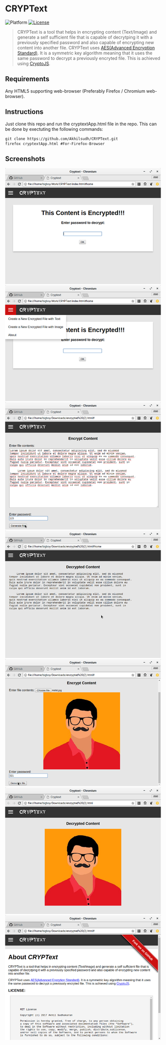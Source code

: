 # CRYPText
![Platform](https://img.shields.io/badge/platform-web%20platform-orange.svg) [![License](https://img.shields.io/badge/license-MIT%20license-blue.svg)](LICENSE)

> CRYPText is a tool that helps in encrypting content (Text/Image) and generate a self sufficient file that is capable of decrytping it with a previously specified password and also capable of encrypting new content into another file.
CRYPText uses <a href="https://en.wikipedia.org/wiki/Advanced_Encryption_Standard"> AES(Advanced Encryption Standard)</a>. It is a symmetric key algorithm meaning that it uses the same password to decrypt a previously encryted file. This is achieved using <a href="https://code.google.com/archive/p/crypto-js/">CryptoJS</a>.

## Requirements
Any HTML5 supporting web-browser (Preferably Firefox / Chromium web-browser).

## Instructions
Just clone this repo and run the cryptextApp.html file in the repo. This can be done by exectuting the following commands:

    git clone https://github.com/Akhilsudh/CRYPText.git
    firefox cryptextApp.html #For-Firefox-Browser
    
## Screenshots
![Intro_Screen](Screenshots/Intro.png)  ![Options](Screenshots/Options.png) ![EncryptText](Screenshots/EncryptText.png) ![DecryptText](Screenshots/DecryptText.png) ![EncryptImage](Screenshots/EncryptImage.png) ![DecryptImage](Screenshots/DecryptImage.png) ![About](Screenshots/About.png)
 
